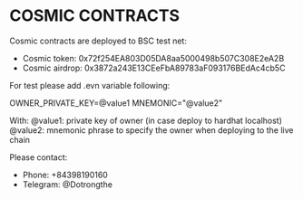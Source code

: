 # COSMIC CONTRACTS
 
Cosmic contracts are deployed to BSC test net:
+ Cosmic token: 0x72f254EA803D05DA8aa5000498b507C308E2eA2B
+ Cosmic airdrop: 0x3872a243E13CEeFbA89783aF093176BEdAc4cb5C

For test please add .evn variable following:

OWNER_PRIVATE_KEY=@value1
MNEMONIC="@value2"

With:
@value1: private key of owner (in case deploy to hardhat localhost)
@value2: mnemonic phrase to specify the owner when deploying to the live chain

Please contact:
* Phone: +84398190160
* Telegram: @Dotrongthe
